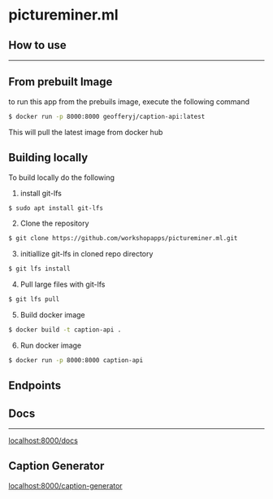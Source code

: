 # pictureminer.ml

## **How to use**
---

## From prebuilt Image
to run this app from the prebuils image, execute the following command

```bash
$ docker run -p 8000:8000 geofferyj/caption-api:latest
```
This will pull the latest image from docker hub

## Building locally

To build locally do the following

1. install git-lfs
``` bash
$ sudo apt install git-lfs
```
2. Clone the repository
``` bash
$ git clone https://github.com/workshopapps/pictureminer.ml.git
```
3. initiallize git-lfs in cloned repo directory
``` bash
$ git lfs install
```
4. Pull large files with git-lfs
``` bash
$ git lfs pull
```
5. Build docker image
``` bash
$ docker build -t caption-api .
```
6. Run docker image 
``` bash
$ docker run -p 8000:8000 caption-api
```

## **Endpoints**
## Docs
---
[localhost:8000/docs](localhost:8000/docs)

## Caption Generator
[localhost:8000/caption-generator](localhost:8000/caption-generator)
